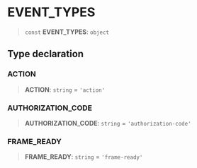 # EVENT\_TYPES

> `const` **EVENT\_TYPES**: `object`

## Type declaration

### ACTION

> **ACTION**: `string` = `'action'`

### AUTHORIZATION\_CODE

> **AUTHORIZATION\_CODE**: `string` = `'authorization-code'`

### FRAME\_READY

> **FRAME\_READY**: `string` = `'frame-ready'`
